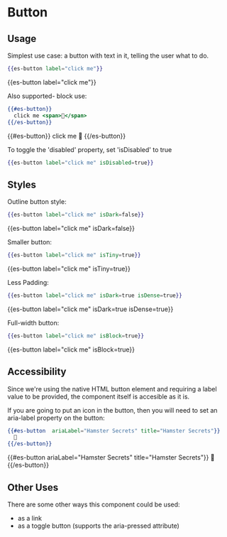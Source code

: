 # Button

## Usage

Simplest use case: a button with text in it, telling the user what to do.

```handlebars
{{es-button label="click me"}}
```

{{es-button label="click me"}}


Also supported- block use:

```handlebars
{{#es-button}}
  click me <span>🐹</span>
{{/es-button}}
```

{{#es-button}}
  click me <span>🐹</span>
{{/es-button}}

To toggle the 'disabled' property, set 'isDisabled' to true

```handlebars
{{es-button label="click me" isDisabled=true}}
```

## Styles

Outline button style:

```handlebars
{{es-button label="click me" isDark=false}}
```

{{es-button label="click me" isDark=false}}

Smaller button:

```handlebars
{{es-button label="click me" isTiny=true}}
```

{{es-button label="click me" isTiny=true}}

Less Padding:

```handlebars
{{es-button label="click me" isDark=true isDense=true}}
```

{{es-button label="click me" isDark=true isDense=true}}

Full-width button:

```handlebars
{{es-button label="click me" isBlock=true}}
```

{{es-button label="click me" isBlock=true}}

## Accessibility

Since we're using the native HTML button element and requiring a label value to be provided, the component itself is accesible as it is.

If you are going to put an icon in the button, then you will need to set an aria-label property on the button:

```handlebars
{{#es-button  ariaLabel="Hamster Secrets" title="Hamster Secrets"}}
  🐹
{{/es-button}}
```

{{#es-button  ariaLabel="Hamster Secrets" title="Hamster Secrets"}}
  🐹
{{/es-button}}

## Other Uses

There are some other ways this component could be used:

- as a link
- as a toggle button (supports the aria-pressed attribute)
